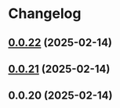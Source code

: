 # Changelog

## [0.0.22](https://github.com/jaryway/jaryway-formula-engine/compare/v0.0.21...v0.0.22) (2025-02-14)

## [0.0.21](https://github.com/jaryway/jaryway-formula-engine/compare/v0.0.20...v0.0.21) (2025-02-14)

## 0.0.20 (2025-02-14)

